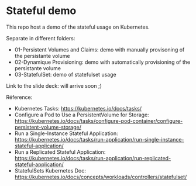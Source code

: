 # Stateful demo

This repo host a demo of the stateful usage on Kubernetes.

Separate in different folders:
- 01-Persistent Volumes and Claims: demo with manually provisoning of the persistante volume
- 02-Dynamique Provisioning: demo with automatically provisioning of the persistante volume
- 03-StatefulSet: demo of statefulset usage

Link to the slide deck: will arrive soon ;)

Réference:
- Kubernetes Tasks: https://kubernetes.io/docs/tasks/
- Configure a Pod to Use a PersistentVolume for Storage: https://kubernetes.io/docs/tasks/configure-pod-container/configure-persistent-volume-storage/
- Run a Single-Instance Stateful Application: https://kubernetes.io/docs/tasks/run-application/run-single-instance-stateful-application/
- Run a Replicated Stateful Application: https://kubernetes.io/docs/tasks/run-application/run-replicated-stateful-application/
- StatefulSets Kubernetes Doc: https://kubernetes.io/docs/concepts/workloads/controllers/statefulset/